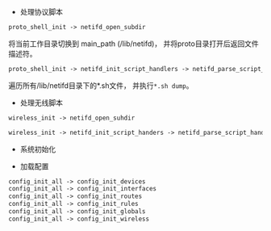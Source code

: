 

* 处理协议脚本

```txt
proto_shell_init -> netifd_open_subdir
```

将当前工作目录切换到 main_path (/lib/netifd)， 并将proto目录打开后返回文件描述符。

```txt
proto_shell_init -> netifd_init_script_handlers -> netifd_parse_script_handler -> netifd_init_script_handler -> proto_shell_add_handler
```

遍历所有/lib/netifd目录下的*.sh文件， 并执行`*.sh dump`。


* 处理无线脚本

```txt
wireless_init -> netifd_open_suhdir
```

```txt
wireless_init -> netifd_init_script_handers -> netifd_parse_script_handler -> netifs_script_hander -> wireless_add_hander
```


* 系统初始化


* 加载配置




```txt
config_init_all -> config_init_devices
config_init_all -> config_init_interfaces
config_init_all -> config_init_routes
config_init_all -> config_init_rules
config_init_all -> config_init_globals
config_init_all -> config_init_wireless
```










